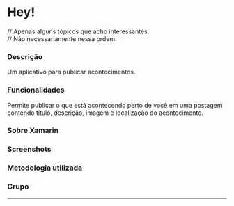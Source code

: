 # Hey!

// Apenas alguns tópicos que acho interessantes.  
// Não necessariamente nessa ordem.  

### __Descrição__  

Um aplicativo para publicar acontecimentos.  

### __Funcionalidades__  

Permite publicar o que está acontecendo perto de você em uma postagem contendo título, descrição, imagem e localização do acontecimento.  

### __Sobre Xamarin__  


### __Screenshots__  


### __Metodologia utilizada__  


### __Grupo__  


---
